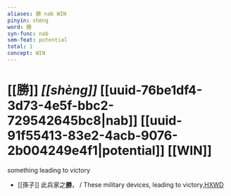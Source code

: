 ```yaml
---
aliases: 勝 nab WIN
pinyin: shèng
word: 勝
syn-func: nab
sem-feat: potential
total: 1
concept: WIN 
---
```

# [[勝]] *[[shèng]]*  [[uuid-76be1df4-3d73-4e5f-bbc2-729542645bc8|nab]] [[uuid-91f55413-83e2-4acb-9076-2b004249e4f1|potential]] [[WIN]]
something leading to victory
 - [[孫子]] 此兵家之**勝**， / These military devices, leading to victory,[HXWD](https://hxwd.org/textview.html?location=KR3b0003_tls_001-5a.18)